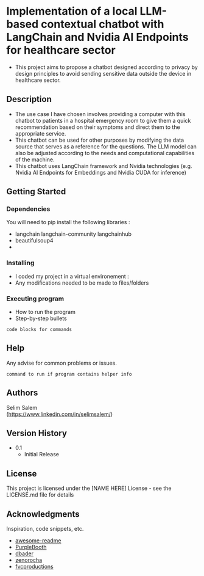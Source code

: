 # Implementation of a local LLM-based contextual chatbot with LangChain and Nvidia AI Endpoints for healthcare sector 
* This project aims to propose a chatbot designed according to privacy by design principles to avoid sending sensitive data outside the device in healthcare sector.
  
## Description

* The use case I have chosen involves providing a computer with this chatbot to patients in a hospital emergency room to give them a quick recommendation based on their symptoms and direct them to the appropriate service.
* This chatbot can be used for other purposes by modifying the data source that serves as a reference for the questions. The LLM model can also be adjusted according to the needs and computational capabilities of the machine.
* This chatbot uses LangChain framework and Nvidia technologies (e.g. Nvidia AI Endpoints for Embeddings and Nvidia CUDA for inference)

## Getting Started

### Dependencies

You will need to pip install the following libraries :
* langchain langchain-community langchainhub
* beautifulsoup4
* 

### Installing

* I coded my project in a virtual environement :
* Any modifications needed to be made to files/folders

### Executing program

* How to run the program
* Step-by-step bullets
```
code blocks for commands
```

## Help

Any advise for common problems or issues.
```
command to run if program contains helper info
```

## Authors

Selim Salem  
(https://www.linkedin.com/in/selimsalem/)

## Version History

* 0.1
    * Initial Release

## License

This project is licensed under the [NAME HERE] License - see the LICENSE.md file for details

## Acknowledgments

Inspiration, code snippets, etc.
* [awesome-readme](https://github.com/matiassingers/awesome-readme)
* [PurpleBooth](https://gist.github.com/PurpleBooth/109311bb0361f32d87a2)
* [dbader](https://github.com/dbader/readme-template)
* [zenorocha](https://gist.github.com/zenorocha/4526327)
* [fvcproductions](https://gist.github.com/fvcproductions/1bfc2d4aecb01a834b46)
